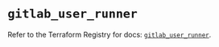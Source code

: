 # `gitlab_user_runner`

Refer to the Terraform Registry for docs: [`gitlab_user_runner`](https://registry.terraform.io/providers/gitlabhq/gitlab/17.6.1/docs/resources/user_runner).
